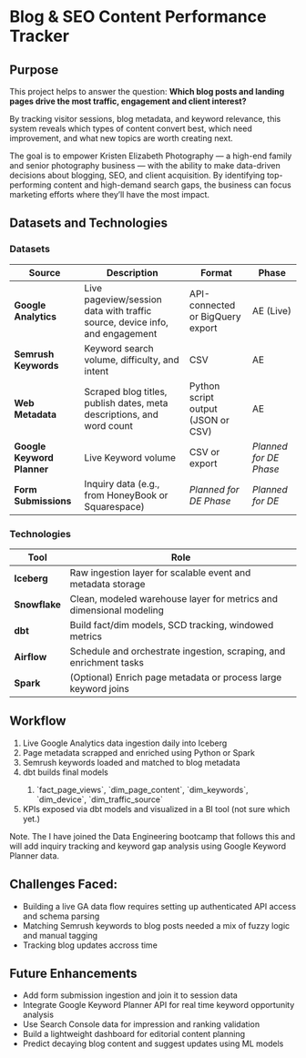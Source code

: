 # Blog & SEO Content Performance Tracker

## Purpose
This project helps to answer the question:
**Which blog posts and landing pages drive the most traffic, engagement and client interest?**

By tracking visitor sessions, blog metadata, and keyword relevance, this system reveals which types of content convert best, which need improvement, and what new topics are worth creating next.

The goal is to empower Kristen Elizabeth Photography — a high-end family and senior photography business — with the ability to make data-driven decisions about blogging, SEO, and client acquisition. By identifying top-performing content and high-demand search gaps, the business can focus marketing efforts where they’ll have the most impact.

## Datasets and Technologies

### Datasets

| Source               | Description                                                                 | Format                              | Phase              |
|----------------------|-----------------------------------------------------------------------------|-------------------------------------|--------------------|
| **Google Analytics** | Live pageview/session data with traffic source, device info, and engagement | API-connected or BigQuery export    | AE (Live)          |
| **Semrush Keywords** | Keyword search volume, difficulty, and intent                               | CSV                                 | AE                 |
| **Web Metadata**     | Scraped blog titles, publish dates, meta descriptions, and word count       | Python script output (JSON or CSV)  | AE                 |
| **Google Keyword Planner** | Live Keyword volume                        | CSV or export                       | *Planned for DE Phase*            | *Planned for DE*   |
| **Form Submissions** | Inquiry data (e.g., from HoneyBook or Squarespace)                          | *Planned for DE Phase*                       | *Planned for DE*   |

### Technologies

| Tool          | Role                                                                 |
|---------------|----------------------------------------------------------------------|
| **Iceberg**   | Raw ingestion layer for scalable event and metadata storage         |
| **Snowflake** | Clean, modeled warehouse layer for metrics and dimensional modeling |
| **dbt**       | Build fact/dim models, SCD tracking, windowed metrics                |
| **Airflow**   | Schedule and orchestrate ingestion, scraping, and enrichment tasks  |
| **Spark**     | (Optional) Enrich page metadata or process large keyword joins      |

## Workflow
<ol>
<li> Live Google Analytics data ingestion daily into Iceberg</li>
<li> Page metadata scrapped and enriched using Python or Spark</li>
<li> Semrush keywords loaded and matched to blog metadata</li>
<li> dbt builds final models</li>
    <ol>
   <li> `fact_page_views`, `dim_page_content`, `dim_keywords`, `dim_device`, `dim_traffic_source`</li>
    </ol>
<li> KPIs exposed via dbt models and visualized in a BI tool (not sure which yet.)</li>
</ol>

Note. The I have joined the Data Engineering bootcamp that follows this and will add inquiry tracking and keyword gap analysis using Google Keyword Planner data.

## Challenges Faced:
- Building a live GA data flow requires setting up authenticated API access and schema parsing
- Matching Semrush keywords to blog posts needed a mix of fuzzy logic and manual tagging
- Tracking blog updates accross time

## Future Enhancements
- Add form submission ingestion and join it to session data
- Integrate Google Keyword Planner API for real time keyword opportunity analysis
- Use Search Console data for impression and ranking validation
- Build a lightweight dashboard for editorial content planning
- Predict decaying blog content and suggest updates using ML models